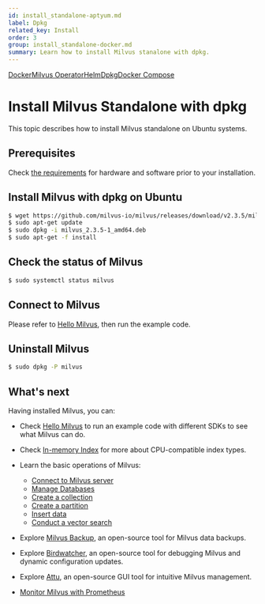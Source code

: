 ```yaml
---
id: install_standalone-aptyum.md
label: Dpkg
related_key: Install
order: 3
group: install_standalone-docker.md
summary: Learn how to install Milvus stanalone with dpkg.
---
```


<div class="tab-wrapper"><a href="install_standalone-docker.md" class=''>Docker</a><a href="install_standalone-operator.md" class=''>Milvus Operator</a><a href="install_standalone-helm.md" class=''>Helm</a><a href="install_standalone-aptyum.md" class='active '>Dpkg</a><a href="install_standalone-docker-compose.md" class=''>Docker Compose</a></div>

# Install Milvus Standalone with dpkg

This topic describes how to install Milvus standalone on Ubuntu systems.

## Prerequisites

Check [the requirements](prerequisite-docker.md) for hardware and software prior to your installation.

## Install Milvus with dpkg on Ubuntu

```bash
$ wget https://github.com/milvus-io/milvus/releases/download/v2.3.5/milvus_2.3.5-1_amd64.deb
$ sudo apt-get update
$ sudo dpkg -i milvus_2.3.5-1_amd64.deb
$ sudo apt-get -f install
```

## Check the status of Milvus

```bash
$ sudo systemctl status milvus
```

## Connect to Milvus

Please refer to [Hello Milvus](https://milvus.io/docs/example_code.md), then run the example code. 

## Uninstall Milvus

```bash
$ sudo dpkg -P milvus
```

## What's next

Having installed Milvus, you can:

- Check [Hello Milvus](example_code.md) to run an example code with different SDKs to see what Milvus can do.
- Check [In-memory Index](index.md) for more about CPU-compatible index types.

- Learn the basic operations of Milvus:
  - [Connect to Milvus server](manage_connection.md)
  - [Manage Databases](manage_databases.md)
  - [Create a collection](create_collection.md)
  - [Create a partition](create_partition.md)
  - [Insert data](insert_data.md)
  - [Conduct a vector search](search.md)

- Explore [Milvus Backup](milvus_backup_overview.md), an open-source tool for Milvus data backups.
- Explore [Birdwatcher](birdwatcher_overview.md), an open-source tool for debugging Milvus and dynamic configuration updates.
- Explore [Attu](https://milvus.io/docs/attu.md), an open-source GUI tool for intuitive Milvus management.
- [Monitor Milvus with Prometheus](monitor.md)
